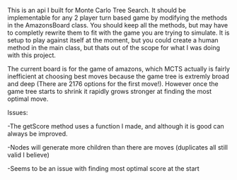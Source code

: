 This is an api I built for Monte Carlo Tree Search. It should be implementable for any 2 player turn based game by
modifying the methods in the AmazonsBoard class. You should keep all the methods, but may have to completly rewrite them
to fit with the game you are trying to simulate. It is setup to play against itself at the moment, but you could create a 
human method in the main class, but thats out of the scope for what I was doing with this project. 

The current board is for the game of amazons, which MCTS actually is fairly inefficient at choosing best moves because 
the game tree is extremly broad and deep (There are 2176 options for the first move!). However once the game tree starts to shrink 
it rapidly grows stronger at finding the most optimal move.

Issues:

-The getScore method uses a function I made, and although it is good can always be improved.

-Nodes will generate more children than there are moves (duplicates all still valid I believe)

-Seems to be an issue with finding most optimal score at the start

